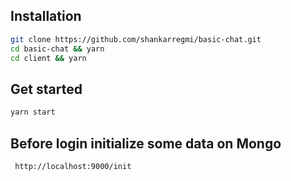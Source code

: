 ## Installation
```bash
git clone https://github.com/shankarregmi/basic-chat.git
cd basic-chat && yarn
cd client && yarn
```

## Get started

```bash
yarn start
```

## Before login initialize some data on Mongo
``` http://localhost:9000/init```
